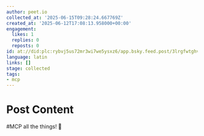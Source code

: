 ```yaml
---
author: peet.io
collected_at: '2025-06-15T09:28:24.667769Z'
created_at: '2025-06-12T17:08:13.958000+00:00'
engagement:
  likes: 1
  replies: 0
  reposts: 0
id: at://did:plc:rybvj5us72mr3wi7we5ysxz6/app.bsky.feed.post/3lrgfwtghvk2h
language: latin
links: []
stage: collected
tags:
- mcp
---
```


# Post Content

#MCP all the things! 🚀
